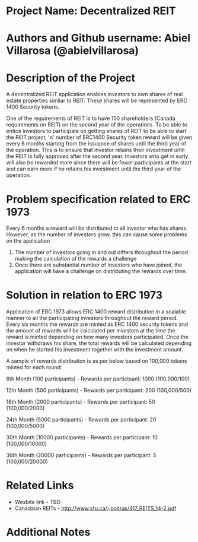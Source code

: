 # Project Name: Decentralized REIT

# Authors and Github username: Abiel Villarosa (@abielvillarosa)

# Description of the Project 

A decentralized REIT application enables investors to own shares of real estate properties similar to REIT. These shares will be represented by ERC 1400 Security tokens. 

One of the requirements of REIT is to have 150 shareholders (Canada requirements on REIT) on the second year of the operations. To be able to entice investors to participate on getting shares of REIT to be able to start the REIT project, 'n' number of ERC1400 Security token reward will be given every 6 months starting from the issuance of shares until the third year of the operation. This is to ensure that investor retains their investment until the REIT is fully approved after the second year. Investors who get in early will also be rewarded more since there will be fewer participants at the start and can earn more if he retains his investment until the third year of the operation.

# Problem specification related to ERC 1973

Every 6 months a reward will be distributed to all investor who has shares. However, as the number of investors grow, this can cause some problems on the application
1) The number of investors going in and out differs throughout the period making the calculation of the rewards a challenge
2) Once there are substantial number of investors who have joined, the application will have a challenge on distributing the rewards over time.

# Solution in relation to ERC 1973 

Application of ERC 1973 allows ERC 1400 reward distribution in a scalable manner to all the participating investors throughout the reward period. Every six months the rewards are minted as ERC 1400 security tokens and the amount of rewards will be calculated per investors at the time the reward is minted depending on how many investors participated. Once the investor withdraws his share, the total rewards will be calculated depending on when he started his investment together with the investment amount.

A sample of rewards distribution is as per below based on 100,000 tokens minted for each round:

6th Month (100 participants) - Rewards per participant: 1000 (100,000/100)

12th Month (500 participants) - Rewards per participant: 200 (100,000/500)

18th Month (2000 participants) - Rewards per participant: 50 (100,000/2000)

24th Month (5000 participants) - Rewards per participant: 20 (100,000/5000)

30th Month (10000 participants) - Rewards per participant: 10 (100,000/10000)

36th Month (20000 participants) - Rewards per participant: 5 (100,000/20000)


# Related Links

* Wesbite link - TBD
* Canadaian REITs - http://www.sfu.ca/~poitras/417_REITS_14-2.pdf

# Additional Notes 
